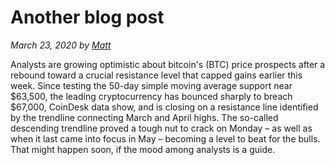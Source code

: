 # Another blog post

_March 23, 2020 by [Matt](/)_

Analysts are growing optimistic about bitcoin's (BTC) price prospects after a rebound toward a crucial resistance level that capped gains earlier this week.
Since testing the 50-day simple moving average support near $63,500, the leading cryptocurrency has bounced sharply to breach $67,000, CoinDesk data show, and is closing on a resistance line identified by the trendline connecting March and April highs. The so-called descending trendline proved a tough nut to crack on Monday – as well as when it last came into focus in May – becoming a level to beat for the bulls.
That might happen soon, if the mood among analysts is a guide.